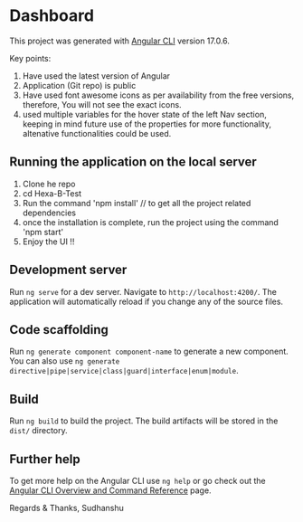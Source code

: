 # Dashboard

This project was generated with [Angular CLI](https://github.com/angular/angular-cli) version 17.0.6.

Key points: 

1) Have used the latest version of Angular
2) Application (Git repo) is public
3) Have used font awesome icons as per availability from the free versions, therefore, You will not see the exact icons.
4) used multiple variables for the hover state of the left Nav section, keeping in mind future use of the properties for more functionality, altenative functionalities could be used.
   

## Running the application on the local server

1) Clone he repo
2) cd Hexa-B-Test
3) Run the command 'npm install'  // to get all the project related dependencies
4) once the installation is complete, run the project using the command 'npm start'
5) Enjoy the UI !!

## Development server

Run `ng serve` for a dev server. Navigate to `http://localhost:4200/`. The application will automatically reload if you change any of the source files.

## Code scaffolding

Run `ng generate component component-name` to generate a new component. You can also use `ng generate directive|pipe|service|class|guard|interface|enum|module`.

## Build

Run `ng build` to build the project. The build artifacts will be stored in the `dist/` directory.

## Further help

To get more help on the Angular CLI use `ng help` or go check out the [Angular CLI Overview and Command Reference](https://angular.io/cli) page.




Regards & Thanks,
Sudhanshu 
